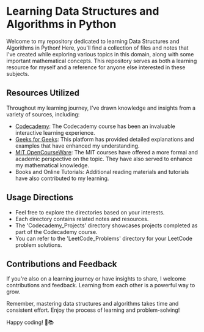 # Learning Data Structures and Algorithms in Python

Welcome to my repository dedicated to learning Data Structures and Algorithms in Python! Here, you'll find a collection of files and notes that I've created while exploring various topics in this domain, along with some important mathematical concepts. This repository serves as both a learning resource for myself and a reference for anyone else interested in these subjects.

## Resources Utilized

Throughout my learning journey, I've drawn knowledge and insights from a variety of sources, including:

- [Codecademy](https://www.codecademy.com/enrolled/courses/learn-data-structures-and-algorithms-with-python): The Codecademy course has been an invaluable interactive learning experience.
- [Geeks for Geeks](https://www.geeksforgeeks.org): This platform has provided detailed explanations and examples that have enhanced my understanding.
- [MIT OpenCourseWare](https://ocw.mit.edu): The MIT courses have offered a more formal and academic perspective on the topic. They have also served to enhance my mathematical knowledge.
- Books and Online Tutorials: Additional reading materials and tutorials have also contributed to my learning.

## Usage Directions
- Feel free to explore the directories based on your interests.
- Each directory contains related notes and resources.
- The 'Codecademy_Projects' directory showcases projects completed as part of the Codecademy course.
- You can refer to the 'LeetCode_Problems' directory for your LeetCode problem solutions.

## Contributions and Feedback

If you're also on a learning journey or have insights to share, I welcome contributions and feedback. Learning from each other is a powerful way to grow.

Remember, mastering data structures and algorithms takes time and consistent effort. Enjoy the process of learning and problem-solving!

Happy coding! 🚀📚

